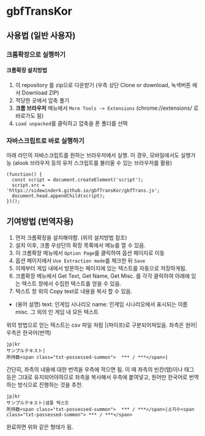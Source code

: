 # gbfTransKor

## 사용법 (일반 사용자)

### 크롬확장으로 실행하기
#### 크롬확장 설치방법
 1. 이 repository 를 zip으로 다운받기 (우측 상단 Clone or download, 녹색버튼 에서 Download ZIP)
 2. 적당한 곳에서 압축 풀기
 3. **크롬 브라우저** 메뉴에서 `More Tools -> Extensions` (chrome://extensions/ 로 바로가도 됨)
 4. `Load unpacked`를 클릭하고 압축을 푼 폴더를 선택

### 자바스크립트로 바로 실행하기
아래 라인의 자바스크립트를 원하는 브라우저에서 실행.
이 경우, 모바일에서도 실행가능 (alook 브라우저 등의 유저 스크립트를 불러올 수 있는 브라우저를 활용)
~~~
(function() {
  const script = document.createElement('script');
  script.src = 'https://sidewinderk.github.io/gbfTransKor/gbfTrans.js';
  document.head.appendChild(script);
})();
~~~

## 기여방법 (번역자용)
 1. 먼저 크롬확장을 설치해야함. (위의 설치방법 참조)
 2. 설치 이후, 크롬 우상단의 확장 목록에서 메뉴를 열 수 있음.
 3. 이 크롬확장 메뉴에서 `Option Page`를 클릭하여 옵션 페이지로 이동
 4. 옵션 페이지에서 `Use Extraction mode`를 체크한 뒤 `Save`
 5. 이제부터 게임 내에서 방문하는 페이지에 있는 텍스트를 자동으로 저장하게됨.
 6. 크롬확장 메뉴에서 Get Text, Get Name, Get Misc. 를 각각 클릭하여 아래에 있는 텍스트 창에서 수집한 텍스트를 얻을 수 있음.
 7. 텍스트 창 위의 Copy text로 내용을 복사 할 수 있음.
 * (용어 설명) text: 인게임 시나리오 name: 인게임 시나리오에서 표시되는 이름 misc. 그 외의 인 게임 내 모든 텍스트
 
위의 방법으로 얻는 텍스트는 csv 파일 처럼 |(파이프)로 구분되어져있음. 좌측은 원어|우측은 한국어(번역)

~~~
jp|kr
サンプルテキスト|
所持数<span class="txt-possessed-summon">	*** / ***</span>|
~~~
간단히, 좌측의 내용에 대한 번역을 우측에 적으면 됨. 이 때 좌측의 빈칸(탭)이나 태그 등은 그대로 유지되어야하므로 좌측을 복사해서 우측에 붙여넣고, 원어만 한국어로 번역하는 방식으로 진행하는 것을 추천.
~~~
jp|kr
サンプルテキスト|샘플 텍스트
所持数<span class="txt-possessed-summon">	*** / ***</span>|소지수<span class="txt-possessed-summon">	*** / ***</span>
~~~
완료하면 위와 같은 형태가 됨.
